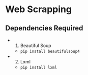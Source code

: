 # Web Scrapping

## Dependencies Required
- 1. Beautiful Soup
    - `pip install beautifulsoup4`
- 2. Lxml
    - `pip install lxml`
